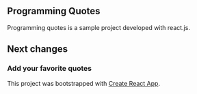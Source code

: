 ## Programming Quotes
Programming quotes is a sample project developed with react.js.

## Next changes
### Add your favorite quotes

This project was bootstrapped with [Create React App](https://github.com/facebook/create-react-app).
